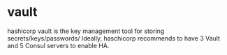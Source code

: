 # vault
hashicorp vault is the key management tool for storing secrets/keys/passwords/
Ideally, haschicorp recommends to have 3 Vault and 5 Consul servers to enable HA.

